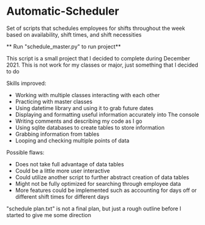 # Automatic-Scheduler
Set of scripts that schedules employees for shifts throughout the week based on availability, shift times, and shift necessities

** Run "schedule_master.py" to run project**

This script is a small project that I decided to complete during December 2021.
This is not work for my classes or major, just something that I decided to do

Skills improved:
  * Working with multiple classes interacting with each other
  * Practicing with master classes
  * Using datetime library and using it to grab future dates
  * Displaying and formatting useful information accurately into The console
  * Writing comments and describing my code as I go
  * Using sqlite databases to create tables to store information
  * Grabbing information from tables
  * Looping and checking multiple points of data
  
Possible flaws:
  * Does not take full advantage of data tables
  * Could be a little more user interactive
  * Could utilize another script to further abstract creation of data tables
  * Might not be fully optimized for searching through employee data
  * More features could be implemented such as accounting for days off or different shift times for different days


"schedule plan.txt" is not a final plan, but just a rough outline before I started to give me some direction
